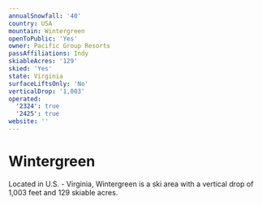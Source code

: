 ```yaml
---
annualSnowfall: '40'
country: USA
mountain: Wintergreen
openToPublic: 'Yes'
owner: Pacific Group Resorts
passAffiliations: Indy
skiableAcres: '129'
skied: 'Yes'
state: Virginia
surfaceLiftsOnly: 'No'
verticalDrop: '1,003'
operated:
  '2324': true
  '2425': true
website: ''
---
```



# Wintergreen

Located in U.S. - Virginia, Wintergreen is a ski area with a vertical drop of 1,003 feet and 129 skiable acres.
